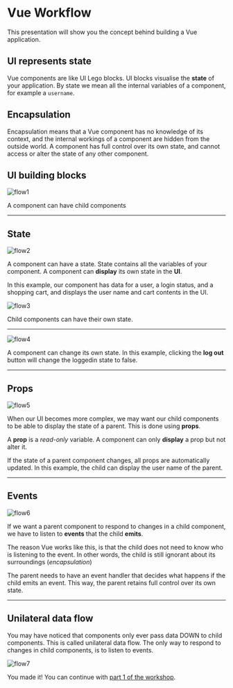 # Vue Workflow

This presentation will show you the concept behind building a Vue application.

## UI represents state

Vue components are like UI Lego blocks. UI blocks visualise the **state** of your application. By state we mean all the internal variables of a component, for example a `username`.

## Encapsulation

Encapsulation means that a Vue component has no knowledge of its context, and the internal workings of a component are hidden from the outside world. A component has full control over its own state, and cannot access or alter the state of any other component.

## UI building blocks

![flow1](flow1.png)

A component can have child components

---

## State

![flow2](flow2.png)

A component can have a state. State contains all the variables of your component. A component can **display** its own state in the **UI**.

In this example, our component has data for a user, a login status, and a shopping cart, and displays the user name and cart contents in the UI.

![flow3](flow3.png)

Child components can have their own state.

---

![flow4](flow4.png)

A component can change its own state. In this example, clicking the **log out** button will change the loggedin state to false.

---
## Props

![flow5](flow5.png)

When our UI becomes more complex, we may want our child components to be able to display the state of a parent. This is done using **props**. 

A **prop** is a *read-only* variable. A component can only **display** a prop but not alter it.

If the state of a parent component changes, all props are automatically updated. In this example, the child can display the user name of the parent.

---
## Events

![flow6](flow6.png)

If we want a parent component to respond to changes in a child component, we have to listen to **events** that the child **emits**. 

The reason Vue works like this, is that the child does not need to know who is listening to the event. In other words, the child is still ignorant about its surroundings (*encapsulation*)

The parent needs to have an event handler that decides what happens if the child emits an event. This way, the parent retains full control over its own state.

---

## Unilateral data flow

You may have noticed that components only ever pass data DOWN to child components. This is called unilateral data flow. The only way to respond to changes in child components, is to listen to events.

![flow7](flow7.png)

You made it! You can continue with [part 1 of the workshop](../README.md).